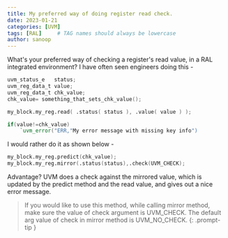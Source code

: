 ```yaml
---
title: My preferred way of doing register read check.
date: 2023-01-21 
categories: [UVM]
tags: [RAL]     # TAG names should always be lowercase
author: sanoop
---
```

What's your preferred way of checking a register's read value, in a RAL integrated environment? 
I have often seen engineers doing this - 
```verilog
uvm_status_e   status;
uvm_reg_data_t value;
uvm_reg_data_t chk_value;
chk_value= something_that_sets_chk_value();

my_block.my_reg.read( .status( status ), .value( value ) );

if(value!=chk_value)
    `uvm_error("ERR,"My error message with missing key info")
```

I would rather do it as shown below - 
```verilog
my_block.my_reg.predict(chk_value);
my_block.my_reg.mirror(.status(status),.check(UVM_CHECK);
```

Advantage? UVM does a check against the mirrored value, which is updated by the predict method and the read value, and gives out a nice error message.

> If you would like to use this method, while calling mirror method, make sure the value of check argument is UVM_CHECK. The default arg value of check in mirror method is UVM_NO_CHECK.
{: .prompt-tip }